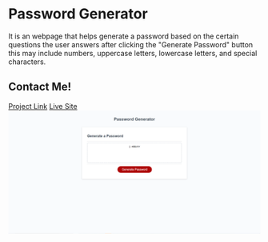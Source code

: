 # Password Generator

It is an webpage that helps generate a password based on the certain questions the user answers after clicking the "Generate Password" button
this may include numbers, uppercase letters, lowercase letters, and special characters.

## Contact Me!

[Project Link](https://github.com/anthonynguyen-dev/password-generator)
[Live Site](https://anthonynguyen-dev.github.io/password-generator/)
![Site Image](./img/password%20screen%20shot.png)
